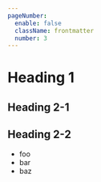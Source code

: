 ```yaml
---
pageNumber:
  enable: false
  className: frontmatter
  number: 3
---
```


# Heading 1

<!-- newpage -->

## Heading 2-1

<!-- newpage -->

## Heading 2-2

- foo
- bar
- baz
